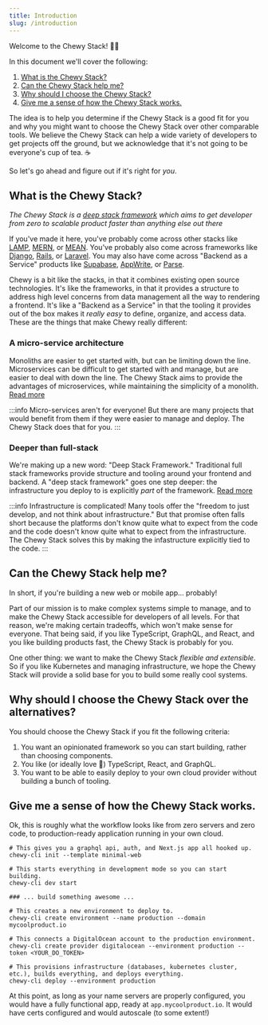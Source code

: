 ```yaml
---
title: Introduction
slug: /introduction
---
```


Welcome to the Chewy Stack! 🐆😊 

In this document we'll cover the following:

1. [What is the Chewy Stack?](#what-is-the-chewy-stack)
2. [Can the Chewy Stack help me?](#can-the-chewy-stack-help-me)
3. [Why should I choose the Chewy Stack?](#why-should-i-choose-the-chewy-stack-over-the-alternatives)
4. [Give me a sense of how the Chewy Stack works.](#give-me-a-sense-of-how-the-chewy-stack-works)

The idea is to help you determine if the Chewy Stack is a good fit for you and why you might want to choose the Chewy Stack over other comparable tools. We believe the Chewy Stack can help a wide variety of developers to get projects off the ground, but we acknowledge that it's not going to be everyone's cup of tea. ☕️ 

So let's go ahead and figure out if it's right for *you*.


## What is the Chewy Stack?

_*The Chewy Stack is a [deep stack framework](/docs/concepts/deep-stack-framework) which aims to get developer from zero to scalable product faster than anything else out there*_

If you've made it here, you've probably come across other stacks like [LAMP](https://en.wikipedia.org/wiki/LAMP_(software_bundle)), [MERN](https://www.mongodb.com/mern-stack), or [MEAN](https://www.mongodb.com/mean-stack). You've probably also come across frameworks like [Django](https://www.djangoproject.com/), [Rails](https://rubyonrails.org/), or [Laravel](https://laravel.com/). You may also have come across "Backend as a Service" products like [Supabase](https://supabase.com/), [AppWrite](https://appwrite.io/), or [Parse](https://parseplatform.org/). 

Chewy is a bit like the stacks, in that it combines existing open source technologies. It's like the frameworks, in that it provides a structure to address high level concerns from data management all the way to rendering a frontend. It's like a "Backend as a Service" in that the tooling it provides out of the box makes it _really easy_ to define, organize, and access data. These are the things that make Chewy really different:

### A micro-service architecture
Monoliths are easier to get started with, but can be limiting down the line. Microservices can be difficult to get started with and manage, but are easier to deal with down the line. The Chewy Stack aims to provide the advantages of microservices, while maintaining the simplicity of a monolith. [Read more](/docs/concepts/microservices)

:::info
Micro-services aren't for everyone! But there are many projects that would benefit from them if they were easier to manage and deploy. The Chewy Stack does that for you.
:::

### Deeper than full-stack
We're making up a new word: "Deep Stack Framework." Traditional full stack frameworks provide structure and tooling around your frontend and backend. A "deep stack framework" goes one step deeper: the infrastructure you deploy to is explicitly *part* of the framework. [Read more](/docs/concepts/deep-stack-framework)

:::info
Infrastructure is complicated! Many tools offer the "freedom to just develop, and not think about infrastructure." But that promise often falls short because the platforms don't know quite what to expect from the code and the code doesn't know quite what to expect from the infrastructure. The Chewy Stack solves this by making the infastructure explicitly tied to the code.
:::


## Can the Chewy Stack help me?

In short, if you're building a new web or mobile app... probably!

Part of our mission is to make complex systems simple to manage, and to make the Chewy Stack accessible for developers of all levels. For that reason, we're making certain tradeoffs, which won't make sense for everyone. That being said, if you like TypeScript, GraphQL, and React, and you like building products fast, the Chewy Stack is probably for you.

One other thing: we want to make the Chewy Stack _flexible and extensible_. So if you like Kubernetes and managing infrastructure, we hope the Chewy Stack will provide a solid base for you to build some really cool systems.


## Why should I choose the Chewy Stack over the alternatives?

You should choose the Chewy Stack if you fit the following criteria:

1. You want an opinionated framework so you can start building, rather than choosing components.
2. You like (or ideally love 🧡) TypeScript, React, and GraphQL.
3. You want to be able to easily deploy to your own cloud provider without building a bunch of tooling.


## Give me a sense of how the Chewy Stack works.

Ok, this is roughly what the workflow looks like from zero servers and zero code, to production-ready application running in your own cloud.

```shell
# This gives you a graphql api, auth, and Next.js app all hooked up.
chewy-cli init --template minimal-web

# This starts everything in development mode so you can start building.
chewy-cli dev start

### ... build something awesome ...

# This creates a new environment to deploy to.
chewy-cli create environment --name production --domain mycoolproduct.io

# This connects a DigitalOcean account to the production environment.
chewy-cli create provider digitalocean --environment production --token <YOUR_DO_TOKEN>

# This provisions infrastructure (databases, kubernetes cluster, etc.), builds everything, and deploys everything.
chewy-cli deploy --environment production
```

At this point, as long as your name servers are properly configured, you would have a fully functional app, ready at `app.mycoolproduct.io`. It would have certs configured and would autoscale (to some extent!)
